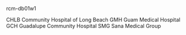 rcm-db01w1

CHLB Community Hospital of Long Beach
GMH Guam Medical Hospital
GCH Guadalupe Community Hospital
SMG Sana Medical Group
